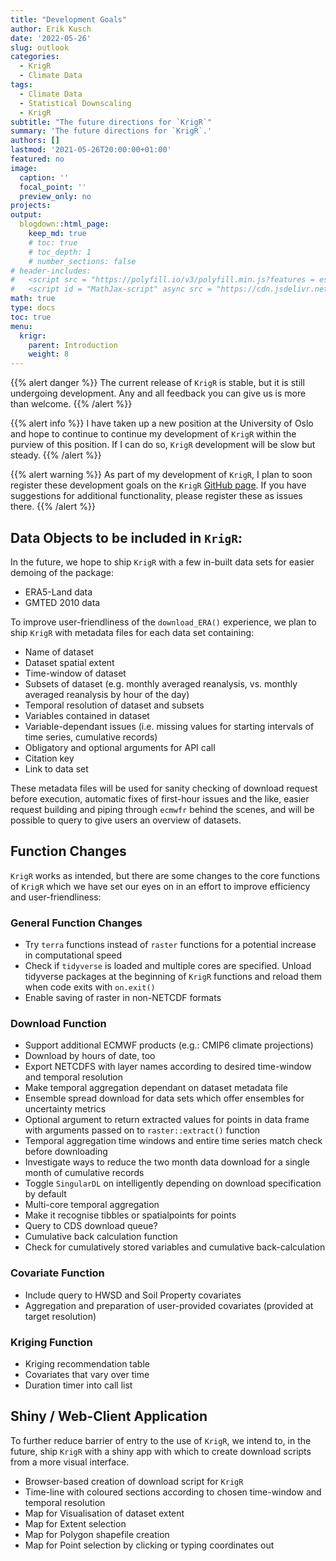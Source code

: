 ```yaml
---
title: "Development Goals"
author: Erik Kusch
date: '2022-05-26'
slug: outlook
categories:
  - KrigR
  - Climate Data
tags:
  - Climate Data
  - Statistical Downscaling
  - KrigR
subtitle: "The future directions for `KrigR`"
summary: 'The future directions for `KrigR`.'
authors: []
lastmod: '2021-05-26T20:00:00+01:00'
featured: no
image:
  caption: ''
  focal_point: ''
  preview_only: no
projects: 
output:
  blogdown::html_page:
    keep_md: true
    # toc: true
    # toc_depth: 1
    # number_sections: false
# header-includes:
#   <script src = "https://polyfill.io/v3/polyfill.min.js?features = es6"></script>
#   <script id = "MathJax-script" async src = "https://cdn.jsdelivr.net/npm/mathjax@3/es5/tex-mml-chtml.js"></script>
math: true
type: docs
toc: true 
menu:
  krigr:
    parent: Introduction
    weight: 8
---
```




{{% alert danger %}}
The current release of `KrigR` is stable, but it is still undergoing development. Any and all feedback you can give us is more than welcome.
{{% /alert %}}

{{% alert info %}}
I have taken up a new position at the University of Oslo and hope to continue to continue my development of `KrigR` within the purview of this position. If I can do so, `KrigR` development will be slow but steady.
{{% /alert %}}

{{% alert warning %}}
As part of my development of `KrigR`, I plan to soon register these development goals on the `KrigR` [GitHub page](https://github.com/ErikKusch/KrigR). If you have suggestions for additional functionality, please register these as issues there.
{{% /alert %}}


## Data Objects to be included in `KrigR`:

In the future, we hope to ship `KrigR` with a few in-built data sets for easier demoing of the package: 
- ERA5-Land data  
- GMTED 2010 data  

To improve user-friendliness of the `download_ERA()` experience, we plan to ship `KrigR` with metadata files for each data set containing:  
- Name of dataset  
- Dataset spatial extent  
- Time-window of dataset  
- Subsets of dataset (e.g. monthly averaged reanalysis, vs. monthly averaged reanalysis by hour of the day)  
- Temporal resolution of dataset and subsets  
- Variables contained in dataset  
- Variable-dependant issues (i.e. missing values for starting intervals of time series, cumulative records)  
- Obligatory and optional arguments for API call  
- Citation key  
- Link to data set  

These metadata files will be used for sanity checking of download request before execution, automatic fixes of first-hour issues and the like, easier request building and piping through `ecmwfr` behind the scenes, and will be possible to query to give users an overview of datasets.

## Function Changes

`KrigR` works as intended, but there are some changes to the core functions of `KrigR` which we have set our eyes on in an effort to improve efficiency and user-friendliness:  

### General Function Changes
- Try `terra` functions instead of `raster` functions for a potential increase in computational speed  
- Check if `tidyverse` is loaded and multiple cores are specified. Unload tidyverse packages at the beginning of `KrigR` functions and reload them when code exits with `on.exit()`
- Enable saving of raster in non-NETCDF formats  

### Download Function

- Support additional ECMWF products (e.g.: CMIP6 climate projections)  
- Download by hours of date, too  
- Export NETCDFS with layer names according to desired time-window and temporal resolution  
- Make temporal aggregation dependant on dataset metadata file  
- Ensemble spread download for data sets which offer ensembles for uncertainty metrics  
- Optional argument to return extracted values for points in data frame with arguments passed on to `raster::extract()` function  
- Temporal aggregation time windows and entire time series match check before downloading  
- Investigate ways to reduce the two month data download for a single month of cumulative records  
- Toggle `SingularDL` on intelligently depending on download specification by default  
- Multi-core temporal aggregation  
- Make it recognise tibbles or spatialpoints for points  
- Query to CDS download queue?  
- Cumulative back calculation function  
- Check for cumulatively stored variables and cumulative back-calculation  

### Covariate Function	

- Include query to HWSD and Soil Property covariates  
- Aggregation and preparation of user-provided covariates (provided at target resolution)  
	
### Kriging Function

- Kriging recommendation table  
- Covariates that vary over time  
- Duration timer into call list  
	
## Shiny / Web-Client Application

To further reduce barrier of entry to the use of `KrigR`, we intend to, in the future, ship `KrigR` with a shiny app with which to create download scripts from a more visual interface.

- Browser-based creation of download script for `KrigR`  
- Time-line with coloured sections according to chosen time-window and temporal resolution  
- Map for Visualisation of dataset extent  
- Map for Extent selection  
- Map for Polygon shapefile creation  
- Map for Point selection by clicking or typing coordinates out  
